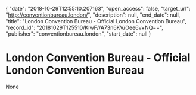 {
  "date": "2018-10-29T12:55:10.207163", 
  "open_access": false, 
  "target_url": "http://conventionbureau.london/", 
  "description": null, 
  "end_date": null, 
  "title": "London Convention Bureau - Official London Convention Bureau", 
  "record_id": "20181029T125510/KiwF//A73n6KV/Oee6v+NQ==", 
  "publisher": "conventionbureau.london", 
  "start_date": null
}

# London Convention Bureau - Official London Convention Bureau

None
